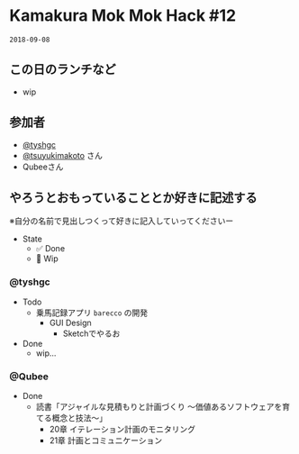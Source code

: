 # Kamakura Mok Mok Hack #12

`2018-09-08`

## この日のランチなど
- wip



## 参加者

- [@tyshgc](http://twitter.com/tyshgc)
- [@tsuyukimakoto](https://twitter.com/everes) さん
- Qubeeさん


## やろうとおもっていることとか好きに記述する
※自分の名前で見出しつくって好きに記入していってくださいー

- State
  - ✅ Done
  - 🚧 Wip

### @tyshgc

- Todo
  - 乗馬記録アプリ `barecco` の開発
    - GUI Design
      - Sketchでやるお
- Done
  - wip...

### @Qubee

- Done
  - 読書「アジャイルな見積もりと計画づくり 〜価値あるソフトウェアを育てる概念と技法〜」
    - 20章 イテレーション計画のモニタリング
    - 21章 計画とコミュニケーション

